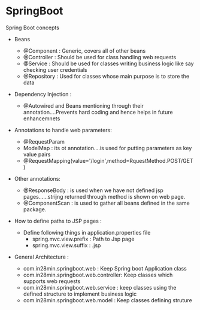 # SpringBoot
Spring Boot concepts

- Beans
  - @Component : Generic, covers all of other beans
  - @Controller : Should be used for class handling web requests
  - @Service : Should be used for classes writing business logic like say checking user credentials
  - @Repository : Used for classes whose main purpose is to store the data

- Dependency Injection :
  - @Autowired and Beans mentioning through their annotation....Prevents hard coding and hence helps in future enhancemnets
  
- Annotations to handle web parameters:
  - @RequestParam 
  - ModelMap : its ot annotation....is used for putting parameters as key value pairs
  - @RequestMapping(value='/login',method=RquestMethod.POST/GET)
  
- Other annotations:
  - @ResponseBody : is used when we have not defined jsp pages......strijng returned through method is shown on web page.
  - @ComponentScan : is used to gather all beans defined in the same package.

- How to define paths to JSP pages : 
  - Define following things in application.properties file
    - spring.mvc.view.prefix : Path to Jsp page
    - spring.mvc.view.suffix : .jsp
 
 - General Architecture :
   - com.in28min.springboot.web : Keep Spring boot Application class
   - com.in28min.springboot.web.controller: Keep classes which supports web requests
   - com.in28min.springboot.web.service : keep classes using the defined structure to implement business logic
   - com.in28min.springboot.web.model  : Keep classes defining struture 
  

